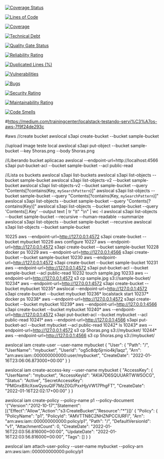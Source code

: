 [![Coverage Status](https://coveralls.io/repos/github/andersonluizpereira/advanced-node/badge.svg?branch=master)](https://coveralls.io/github/andersonluizpereira/advanced-node?branch=master)

[![Lines of Code](https://sonarcloud.io/api/project_badges/measure?project=andersonluizpereira_advanced-node&metric=ncloc)](https://sonarcloud.io/summary/new_code?id=andersonluizpereira_advanced-node)

[![Coverage](https://sonarcloud.io/api/project_badges/measure?project=andersonluizpereira_advanced-node&metric=coverage)](https://sonarcloud.io/summary/new_code?id=andersonluizpereira_advanced-node)

[![Technical Debt](https://sonarcloud.io/api/project_badges/measure?project=andersonluizpereira_advanced-node&metric=sqale_index)](https://sonarcloud.io/summary/new_code?id=andersonluizpereira_advanced-node)

[![Quality Gate Status](https://sonarcloud.io/api/project_badges/measure?project=andersonluizpereira_advanced-node&metric=alert_status)](https://sonarcloud.io/summary/new_code?id=andersonluizpereira_advanced-node)

[![Reliability Rating](https://sonarcloud.io/api/project_badges/measure?project=andersonluizpereira_advanced-node&metric=reliability_rating)](https://sonarcloud.io/summary/new_code?id=andersonluizpereira_advanced-node)

[![Duplicated Lines (%)](https://sonarcloud.io/api/project_badges/measure?project=andersonluizpereira_advanced-node&metric=duplicated_lines_density)](https://sonarcloud.io/summary/new_code?id=andersonluizpereira_advanced-node)

[![Vulnerabilities](https://sonarcloud.io/api/project_badges/measure?project=andersonluizpereira_advanced-node&metric=vulnerabilities)](https://sonarcloud.io/summary/new_code?id=andersonluizpereira_advanced-node)

[![Bugs](https://sonarcloud.io/api/project_badges/measure?project=andersonluizpereira_advanced-node&metric=bugs)](https://sonarcloud.io/summary/new_code?id=andersonluizpereira_advanced-node)

[![Security Rating](https://sonarcloud.io/api/project_badges/measure?project=andersonluizpereira_advanced-node&metric=security_rating)](https://sonarcloud.io/summary/new_code?id=andersonluizpereira_advanced-node)

[![Maintainability Rating](https://sonarcloud.io/api/project_badges/measure?project=andersonluizpereira_advanced-node&metric=sqale_rating)](https://sonarcloud.io/summary/new_code?id=andersonluizpereira_advanced-node)

[![Code Smells](https://sonarcloud.io/api/project_badges/measure?project=andersonluizpereira_advanced-node&metric=code_smells)](https://sonarcloud.io/summary/new_code?id=andersonluizpereira_advanced-node)

#https://medium.com/trainingcenter/localstack-testando-servi%C3%A7os-aws-7f9f24de293c

#aws
//create bucket
awslocal s3api create-bucket --bucket sample-bucket

//upload image teste local
awslocal s3api put-object --bucket sample-bucket --key 5horas.png --body 5horas.png

//Liberando bucket aplicacao
awslocal --endpoint-url=http://localhost:4566 s3api put-bucket-acl --bucket sample-bucket --acl public-read

//Lista os buckets
awslocal s3api list-buckets
awslocal s3api list-objects --bucket sample-bucket
awslocal s3api list-objects-v2 --bucket sample-bucket
awslocal s3api list-objects-v2 --bucket sample-bucket --query "Contents[?contains(Key, `mySearchPattern`)]"
awslocal s3api list-objects --bucket sample-bucket --query "Contents[?contains(Key, `mySearchPattern`)]"
awslocal s3api list-objects --bucket sample-bucket --query "Contents[?contains(Key)]"
awslocal s3api list-objects --bucket sample-bucket --query 'Contents[].Key' --output text | tr "\t" "\n" | wc -l
awslocal s3api list-objects --bucket sample-bucket --recursive --human-readable --summarize
awslocal s3api list-objects --bucket sample-bucket --recursive
awslocal s3api list-objects --bucket sample-bucket

10225  aws --endpoint-url=http://127.0.0.1:4572 s3api create-bucket --bucket mybucket
10226  aws configure
10227  aws --endpoint-url=http://127.0.0.1:4572 s3api create-bucket --bucket sample-bucket
10228  docker ps
10229  aws --endpoint-url=http://127.0.0.1:4566 s3api create-bucket --bucket sample-bucket
10230  aws --endpoint-url=http://127.0.0.1:4572 s3api create-bucket --bucket sample-bucket
10231  aws --endpoint-url=http://127.0.0.1:4572 s3api put-bucket-acl --bucket sample-bucket --acl public-read
10232  touch sample.jpg
10233  aws --endpoint-url=http://127.0.0.1:4572 s3 cp sample.jpg s3://sample-bucket/
10234* aws --endpoint-url=http://127.0.0.1:4572 s3api create-bucket --bucket mybucket
10235* awslocal --endpoint-url=http://127.0.0.1:4572 s3api create-bucket --bucket mybucket
10236* localstack start
10237* docker ps
10238* aws --endpoint-url=http://127.0.0.1:4572 s3api create-bucket --bucket mybucket
10239* aws --endpoint-url=http://127.0.0.1:4566 s3api create-bucket --bucket mybucket
10240* aws --endpoint-url=http://127.0.0.1:4572 s3api put-bucket-acl --bucket mybucket --acl public-read
10241* aws --endpoint-url=http://127.0.0.1:4566 s3api put-bucket-acl --bucket mybucket --acl public-read
10242* ls
10243* aws --endpoint-url=http://127.0.0.1:4572 s3 cp 5horas.png s3://mybucket/
10244* aws --endpoint-url=http://127.0.0.1:4566 s3 cp 5horas.png s3://mybucket/

awslocal iam create-user --user-name mybucket
{
    "User": {
        "Path": "/",
        "UserName": "mybucket",
        "UserId": "og5c8dp5jrnio4kj1aqz",
        "Arn": "arn:aws:iam::000000000000:user/mybucket",
        "CreateDate": "2022-01-16T23:06:06.873000+00:00"
    }
}

awslocal iam create-access-key --user-name mybucket
{
    "AccessKey": {
        "UserName": "mybucket",
        "AccessKeyId": "AKIA7D6SQUUARTWW5OCG",
        "Status": "Active",
        "SecretAccessKey": "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",
        "CreateDate": "2022-01-16T22:02:17+00:00"
    }
}


awslocal iam create-policy --policy-name p1 --policy-document '{"Version":"2012-10-17","Statement":[{"Effect":"Allow","Action":"s3:CreateBucket","Resource":"*"}]}'
{
    "Policy": {
        "PolicyName": "p1",
        "PolicyId": "AMVTTN8C2NHZNPCCIURFI",
        "Arn": "arn:aws:iam::000000000000:policy/p1",
        "Path": "/",
        "DefaultVersionId": "v1",
        "AttachmentCount": 0,
        "CreateDate": "2022-01-16T22:03:56.816000+00:00",
        "UpdateDate": "2022-01-16T22:03:56.816000+00:00",
        "Tags": []
    }
}

awslocal iam attach-user-policy --user-name mybucket --policy-arn arn:aws:iam::000000000000:policy/p1
